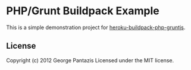 PHP/Grunt Buildpack Example
====================

This is a simple demonstration project for [heroku-buildpack-php-gruntjs](https://github.com/gcpantazis/heroku-buildpack-php-gruntjs).

License
-------

Copyright (c) 2012 George Pantazis Licensed under the MIT license.
